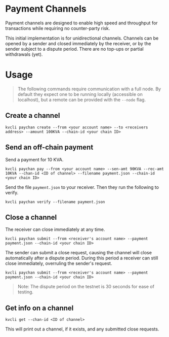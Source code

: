 # Payment Channels

Payment channels are designed to enable high speed and throughput for transactions while requiring no counter-party risk.

This initial implementation is for unidirectional channels. Channels can be opened by a sender and closed immediately by the receiver, or by the sender subject to a dispute period. There are no top-ups or partial withdrawals (yet).


# Usage
>The following commands require communication with a full node. By default they expect one to be running locally (accessible on localhost), but a remote can be provided with the `--node` flag.

## Create a channel

	kvcli paychan create --from <your account name> --to <receivers address> --amount 100KVA --chain-id <your chain ID>

## Send an off-chain payment
Send a payment for 10 KVA.

	kvcli paychan pay --from <your account name> --sen-amt 90KVA --rec-amt 10KVA --chan-id <ID of channel> --filename payment.json --chain-id <your chain ID>

Send the file `payment.json` to your receiver. Then they run the following to verify.

	kvcli paychan verify --filename payment.json

## Close a channel
The receiver can close immediately at any time.

	kvcli paychan submit --from <receiver's account name> --payment payment.json --chain-id <your chain ID>

The sender can submit a close request, causing the channel will close automatically after a dispute period. During this period a receiver can still close immediately, overruling the sender's request.

	kvcli paychan submit --from <receiver's account name> --payment payment.json --chain-id <your chain ID>

>Note: The dispute period on the testnet is 30 seconds for ease of testing.

## Get info on a channel

	kvcli get --chan-id <ID of channel>

This will print out a channel, if it exists, and any submitted close requests.
